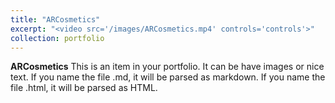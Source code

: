 ```yaml
---
title: "ARCosmetics"
excerpt: "<video src='/images/ARCosmetics.mp4' controls='controls'>"
collection: portfolio
---
```

**ARCosmetics**
This is an item in your portfolio. It can be have images or nice text. If you name the file .md, it will be parsed as markdown. If you name the file .html, it will be parsed as HTML. 
